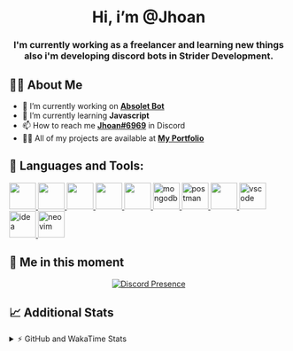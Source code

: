 <h1 align="center">Hi, i’m @Jhoan</h1>
<h3 align="center">I'm currently working as a freelancer and learning new things also i'm developing discord bots in Strider Development.</h3>

## 🙋‍♂️ About Me

- 🔭 I’m currently working on **[Absolet Bot](https://strider.cloud)**
- 🌱 I’m currently learning **Javascript**
- 📫 How to reach me **[Jhoan#6969](https://jhoan.monster/)** in Discord
- 👨‍💻 All of my projects are available at **[My Portfolio](https://jhoan.monster)**

## 🚀 Languages and Tools:
<p align="left"> 
    <a href="https://developer.mozilla.org/en-US/docs/Web/JavaScript" target="_blank"> <img src="https://img.icons8.com/color/48/000000/javascript.png" width="48" height="48"/> </a> 
    <a href="https://www.w3.org/html/" target="_blank"> <img src="https://img.icons8.com/color/48/000000/html-5.png" width="48" height="48"/> </a> 
    <a href="https://www.w3schools.com/css/" target="_blank"> <img src="https://img.icons8.com/color/48/000000/css3.png" width="48" height="48"/> </a> 
    <a href="https://getbootstrap.com" target="_blank"> <img src="https://img.icons8.com/color/48/000000/bootstrap.png" width="48" height="48"/> </a> 
    <a href="https://nodejs.org" target="_blank"> <img src="https://i.imgur.com/XX8lvL7.png" width="48" height="48"/> </a> 
    <a href="https://www.mongodb.com/" target="_blank"> <img src="https://i.imgur.com/nRtS3AN.png" alt="mongodb" width="48" height="48"/> </a> 
    <a href="https://postman.com" target="_blank"> <img src="https://www.vectorlogo.zone/logos/getpostman/getpostman-icon.svg" alt="postman" width="48" height="48"/> </a>   
    <a href="https://git-scm.com/" target="_blank"> <img src="https://img.icons8.com/color/48/000000/git.png" width="48" height="48"/> </a> 
    <a href="https://code.visualstudio.com" target="_blank" > <img src="https://upload.wikimedia.org/wikipedia/commons/thumb/9/9a/Visual_Studio_Code_1.35_icon.svg/2048px-Visual_Studio_Code_1.35_icon.svg.png" alt="vscode" width="48" height="48"> </a>
    <a href="https://www.jetbrains.com/es-es/idea/" target="_blank" > <img src="https://resources.jetbrains.com/storage/products/intellij-idea/img/meta/intellij-idea_logo_300x300.png" alt="idea" width="48" height="48"> </a>
    <a href="https://neovim.io" target="_blank"> <img src="https://icons.iconarchive.com/icons/papirus-team/papirus-apps/512/nvim-icon.png" alt="neovim" width="48" height="48"/> </a>
</p>
  
## 👤 Me in this moment
<p align="center">
    <a href="https://discord.com/users/852617426591154177" target="_blank" rel="nofollow">
        <img src="https://lanyard-profile-readme.vercel.app/api/852617426591154177?idleMessage=Probably%20coding%20Absolet..." alt="Discord Presence" align="center">
    </a>
</p>

## 📈 Additional Stats
<details>
    <summary>⚡ GitHub and WakaTime Stats</summary>
    <br/>

<!--START_SECTION:waka-->
![Code Time](http://img.shields.io/badge/Code%20Time-224%20hrs%2038%20mins-blue)

**🐱 My GitHub Data** 

> 🏆 588 Contributions in the Year 2022
 > 
> 📦 46.7 kB Used in GitHub's Storage 
 > 
> 💼 Opted to Hire
 > 
> 📜 4 Public Repositories 
 > 
> 🔑 20 Private Repositories  
 > 
**I'm an Early 🐤** 

```text
🌞 Morning    54 commits     ██░░░░░░░░░░░░░░░░░░░░░░░   9.59% 
🌆 Daytime    234 commits    ██████████░░░░░░░░░░░░░░░   41.56% 
🌃 Evening    239 commits    ██████████░░░░░░░░░░░░░░░   42.45% 
🌙 Night      36 commits     █░░░░░░░░░░░░░░░░░░░░░░░░   6.39%

```
📅 **I'm Most Productive on Saturday** 

```text
Monday       73 commits     ███░░░░░░░░░░░░░░░░░░░░░░   12.97% 
Tuesday      88 commits     ████░░░░░░░░░░░░░░░░░░░░░   15.63% 
Wednesday    98 commits     ████░░░░░░░░░░░░░░░░░░░░░   17.41% 
Thursday     44 commits     ██░░░░░░░░░░░░░░░░░░░░░░░   7.82% 
Friday       68 commits     ███░░░░░░░░░░░░░░░░░░░░░░   12.08% 
Saturday     119 commits    █████░░░░░░░░░░░░░░░░░░░░   21.14% 
Sunday       73 commits     ███░░░░░░░░░░░░░░░░░░░░░░   12.97%

```


📊 **This Week I Spent My Time On** 

```text
⌚︎ Time Zone: America/Bogota

💬 Programming Languages: 
JavaScript               24 hrs 38 mins      █████████████████████░░░░   85.67% 
YAML                     1 hr 29 mins        █░░░░░░░░░░░░░░░░░░░░░░░░   5.21% 
JSON                     1 hr 13 mins        █░░░░░░░░░░░░░░░░░░░░░░░░   4.27% 
EJS                      34 mins             ░░░░░░░░░░░░░░░░░░░░░░░░░   2.02% 
Markdown                 15 mins             ░░░░░░░░░░░░░░░░░░░░░░░░░   0.87%

🔥 Editors: 
VS Code                  28 hrs 45 mins      █████████████████████████   100.0%

🐱‍💻 Projects: 
Absolet-Bot              14 hrs 7 mins       ████████████░░░░░░░░░░░░░   49.11% 
Strider-System           5 hrs 5 mins        ████░░░░░░░░░░░░░░░░░░░░░   17.68% 
sms-script               2 hrs 41 mins       ██░░░░░░░░░░░░░░░░░░░░░░░   9.37% 
ticket-sub-menus         1 hr 25 mins        █░░░░░░░░░░░░░░░░░░░░░░░░   4.94% 
Fium-Bot                 1 hr 22 mins        █░░░░░░░░░░░░░░░░░░░░░░░░   4.8%

💻 Operating System: 
Linux                    28 hrs 45 mins      █████████████████████████   100.0%

```

**I Mostly Code in JavaScript** 

```text
JavaScript               14 repos            █████████████████░░░░░░░░   70.0% 
Java                     2 repos             ██░░░░░░░░░░░░░░░░░░░░░░░   10.0% 
SCSS                     1 repo              █░░░░░░░░░░░░░░░░░░░░░░░░   5.0% 
TypeScript               1 repo              █░░░░░░░░░░░░░░░░░░░░░░░░   5.0% 
Shell                    1 repo              █░░░░░░░░░░░░░░░░░░░░░░░░   5.0%

```



 Last Updated on 19/06/2022 11:36:17 UTC
<!--END_SECTION:waka-->
</details>
